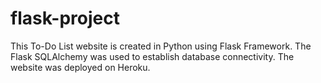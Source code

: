 # flask-project
This To-Do List website is created in Python using Flask Framework. The Flask SQLAlchemy was used to establish database connectivity. The website was deployed on Heroku.
